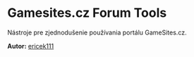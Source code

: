 # Gamesites.cz Forum Tools

Nástroje pre zjednodušenie používania portálu GameSites.cz.

**Autor:** [ericek111](https://launchpad.net/~ericek111)
